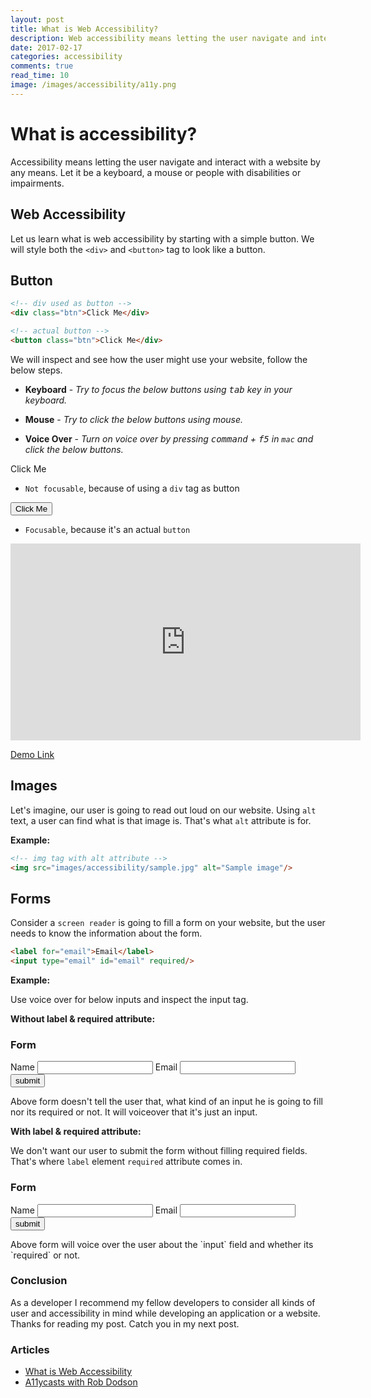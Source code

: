 ```yaml
---
layout: post
title: What is Web Accessibility?
description: Web accessibility means letting the user navigate and interact with your site by any means. Let it be a keyboard, a mouse or people with disabilities and impairments.
date: 2017-02-17
categories: accessibility
comments: true
read_time: 10
image: /images/accessibility/a11y.png
---
```


# What is accessibility?

Accessibility means letting the user navigate and interact with a website by any means. Let it be a keyboard, a mouse or people with disabilities or impairments.

## Web Accessibility

Let us learn what is web accessibility by starting with a simple button. We will style both the `<div>` and `<button>` tag to look like a button.

## Button

```html
<!-- div used as button -->
<div class="btn">Click Me</div>

<!-- actual button -->
<button class="btn">Click Me</div>
```

We will inspect and see how the user might use your website, follow the below steps.

- <b>Keyboard</b> - <i>Try to focus the below buttons using <kbd>tab</kbd> key in your keyboard.</i>

- <b>Mouse</b> - <i>Try to click the below buttons using mouse.</i>

- <b>Voice Over</b> - <i>Turn on voice over by pressing <kbd>command</kbd> + <kbd>f5</kbd> in `mac` and click the below buttons.</i>

<div class="btn">Click Me</div> 

- `Not focusable`, because of using a `div` tag as button

<button class="btn">Click Me</button> 

- <code class="highlighter-rouge focusable">Focusable</code>, because it's an actual `button`

<iframe width="560" height="315" src="https://www.youtube.com/embed/IaL4nBgdxeM" frameborder="0" allowfullscreen></iframe>

<a href="https://output.jsbin.com/qezeca" target="_blank">Demo Link</a>

## Images

Let's imagine, our user is going to read out loud on our website. Using `alt` text, a user can find what is that image is. That's what `alt` attribute is for.

<b>Example: </b>

```html
<!-- img tag with alt attribute -->
<img src="images/accessibility/sample.jpg" alt="Sample image"/>
```

## Forms

Consider a `screen reader` is going to fill a form on your website, but the user needs to know the information about the form.

```html
<label for="email">Email</label>
<input type="email" id="email" required/>
```

<b>Example: </b>

Use voice over for below inputs and inspect the input tag.

<b class="mtop20">Without label & required attribute:</b>
<div class="mtop30">
  <h3 class="center">Form</h3>
  <form class="post__example-form">
    <span>Name</span>
    <input type="text"/>
    <span>Email</span>
    <input type="email"/>
    <input type="submit" value="submit"/>
  </form>
</div>

<p class="mtop30">Above form doesn't tell the user that, what kind of an input he is going to fill nor its required or not. It will voiceover that it's just an input.</p>

<b class="mtop20">With label & required attribute:</b>

We don't want our user to submit the form without filling required fields. That's where <code class="highlighter-rouge">label</code> element <code class="highlighter-rouge">required</code> attribute comes in.

<p> </p>
<div>
  <h3 class="center">Form</h3>
  <form class="post__example-form">
    <label for="name">Name</label>
    <input type="text" id="name" required/>
    <label for="email">Email</label>
    <input type="email" id="email" required/>
    <input type="submit" value="submit"/>
  </form>
</div>

<p class="mtop30">Above form will voice over the user about the `input` field and whether its `required` or not.</p>

### Conclusion

As a developer I recommend my fellow developers to consider all kinds of user and accessibility in mind while developing an application or a website. Thanks for reading my post. Catch you in my next post.

### Articles

- <a href="https://www.w3.org/WAI/intro/accessibility.php" target="_blank">What is Web Accessibility</a>
- <a href="https://www.youtube.com/playlist?list=PLNYkxOF6rcICWx0C9LVWWVqvHlYJyqw7g" target="_blank">A11ycasts with Rob Dodson
</a>
